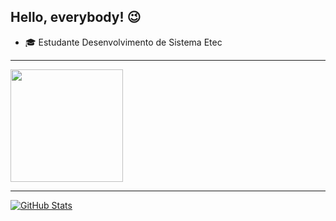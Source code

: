 ## Hello, everybody! :wink:

- :mortar_board: Estudante Desenvolvimento de Sistema Etec


<hr>
<a href="https://github.com/arthur1118/arthur1118">
<img height="180em" src="https://github-readme-stats.vercel.app/api/top-langs/?username=arthur1118&layout=compact&langs_count=7&theme=dracula"/>
</a>
<hr>
<a href="https://github.com/arthur1118/arthur1118">
<img align="center" src="https://github-readme-stats.vercel.app/api?username=arthur1118&show_icons=true&line_height=27&theme=dracula" alt="GitHub Stats"/>
</a>
